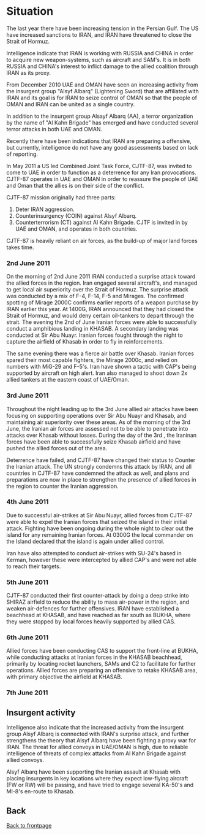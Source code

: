 # Situation
 
The last year there have been increasing tension in the Persian Gulf. The US have increased sanctions to IRAN, and IRAN have threatened to close the Strait of Hormuz.

Intelligence indicate that IRAN is working with RUSSIA and CHINA in order to acquire new weapon-systems, such as aircraft and SAM's. It is in both RUSSIA and CHINA's interest to inflict damage to the allied coalition through IRAN as its proxy.

From December 2010 UAE and OMAN have seen an increasing activity from the insurgent group "Alsyf Albarq" (Lightening Sword) that are affiliated with IRAN and its goal is for IRAN to seize control of OMAN so that the people of OMAN and IRAN can be united as a single country.

In addition to the insurgent group Alsayf Albarq (AA), a terror organization by the name of "Al Kahn Brigade" has emerged and have conducted several terror attacks in both UAE and OMAN.

Recently there have been indications that IRAN are preparing a offensive, but currently, intelligence do not have any good assessments based on lack of reporting.


In May 2011 a US led Combined Joint Task Force, CJTF-87, was invited to come to UAE in order to function as a deterrence for any Iran provocations. CJTF-87 operates in UAE and OMAN in order to reassure the people of UAE and Oman that the allies is on their side of the conflict.

CJTF-87 mission originally had three parts:
1. Deter IRAN aggression.
2. Counterinsurgency (COIN) against Alsyf Albarq.
3. Counterterrorism (CT) against Al Kahn Brigade.
CJTF is invited in by UAE and OMAN, and operates in both countries.

CJTF-87 is heavily reliant on air forces, as the build-up of major land forces takes time.


### 2nd June 2011
On the morning of 2nd June 2011 IRAN conducted a surprise attack toward the allied forces in the region. Iran engaged several aircraft's, and managed to get local air superiority over the Strait of Hormuz.
The surprise attack was conducted by a mix of F-4, F-14, F-5 and Mirages. The confirmed spotting of Mirage 2000C confirms earlier reports of a weapon purchase by IRAN earlier this year.
At 1400G, IRAN announced that they had closed the Strait of Hormuz, and would deny certain oil-tankers to depart through the strait.
The evening the 2nd of June Iranian forces were able to successfully conduct a amphibious landing in KHASAB. A secondary landing was conducted at Sir Abu Nuayr. 
Iranian forces fought through the night to capture the airfield of Khasab in order to fly in reinforcements.

The same evening there was a fierce air battle over Khasab. Iranian forces spared their most capable fighters, the Mirage 2000c, and relied on numbers with MiG-29 and F-5's. 
Iran have shown a tactic with CAP's being supported by aircraft on high alert. Iran also managed to shoot down 2x allied tankers at the eastern coast of UAE/Oman.

### 3rd June 2011
Throughout the night leading up to the 3rd June allied air attacks have been focusing on supporting operations over Sir Abu Nuayr and Khasab, and maintaining air superiority over these areas. 
As of the morning of the 3rd June, the Iranian air forces are assessed not to be able to penetrate into attacks over Khasab without losses.
During the day of the 3rd , the Iraninan forces have been able to successfully seize Khasab airfield and have pushed the allied forces out of the area. 

Deterrence have failed, and CJTF-87 have changed their status to Counter the Iranian attack. 
The UN strongly condemns this attack by IRAN, and all countries in CJTF-87 have condemned the attack as well, and plans and preparations are now in place to strengthen the presence of allied forces in the region to counter the Iranian aggression. 


### 4th June 2011
Due to successful air-strikes at Sir Abu Nuayr, allied forces from CJTF-87 were able to expel the Iranian forces that seized the island in their initial attack. 
Fighting have been ongoing during the whole night to clear out the island for any remaining Iranian forces. At 0300G the local commander on the Island declared that the island is again under allied control. 

Iran have also attempted to conduct air-strikes with SU-24's based in Kerman, however these were intercepted by allied CAP's and were not able to reach their targets.

### 5th June 2011
CJTF-87 conducted their first counter-attack by doing a deep strike into SHIRAZ airfield to reduce the ability to mass air-power in the region, and weaken air-defences for further offensives.
IRAN have established a beachhead at KHASAB, and have reached as far south as BUKHA, where they were stopped by local forces heavily supported by allied CAS.

### 6th June 2011
Allied forces have been conducting CAS to support the front-line at BUKHA, while conducting attacks at Iranian forces in the KHASAB beachhead, 
primarily by locating rocket launchers, SAMs and C2 to facilitate for further operations. Allied forces are preparing an offensive to retake KHASAB area, with primary objective the airfield at KHASAB.

### 7th June 2011


## Insurgent activity
Intelligence also indicate that the increased activity from the insurgent group Alsyf Albarq is connected with IRAN's surprise attack, and further strengthens the theory that Alsyf Albarq have been fighting a proxy war for IRAN.
The threat for allied convoys in UAE/OMAN is high, due to reliable intelligence of threats of complex attacks from Al Kahn Brigade against allied convoys. 

Alsyf Albarq have been supporting the Iranian assault at Khasab with placing insurgents in key locations where they expect low-flying aircraft (FW or RW) will be passing, 
and have tried to engage several KA-50's and MI-8's en-route to Khasab. 










## Back
[Back to frontpage](https://132nd-vwing.github.io/OPUF-Brief/)
